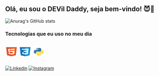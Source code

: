 ## Olá, eu sou o DEVil Daddy, seja bem-vindo! 😈👋

![Anurag's GitHub stats](https://github-readme-stats.vercel.app/api?username=DomChaos&show_icons=true&theme=dracula)

### Tecnologias que eu uso no meu dia

<div style="display: inline_block"><br>
  <img align="center" alt="Rafa-HTML" height="30" width="40" src="https://raw.githubusercontent.com/devicons/devicon/master/icons/html5/html5-original.svg">
  <img align="center" alt="Rafa-CSS" height="30" width="40" src="https://raw.githubusercontent.com/devicons/devicon/master/icons/css3/css3-original.svg">
  <img align="center" alt="Rafa-Python" height="30" width="40" src="https://raw.githubusercontent.com/devicons/devicon/master/icons/python/python-original.svg">
</div>

##

[![Linkedin](https://img.shields.io/badge/LinkedIn-0077B5?style=for-the-badge&logo=linkedin&logoColor=white)](https://www.linkedin.com/in/aldailson-lira-moura-b48313188/)
[![Instagram](https://img.shields.io/badge/Instagram-E4405F?style=for-the-badge&logo=instagram&logoColor=white)](https://www.instagram.com/devildaddy54/?next=%2Fdomchaos%2F)
